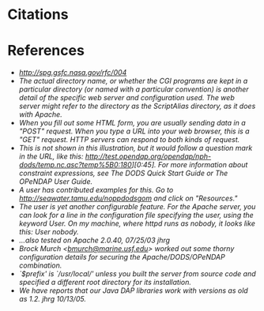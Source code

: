 # Citations

<references/>

# References

- <cite id=ref1><http://spg.gsfc.nasa.gov/rfc/004> </cite>
- <cite id=ref2> The actual directory name, or whether the CGI programs
  are kept in a particular directory (or named with a particular
  convention) is another detail of the specific web server and
  configuration used. The web server might refer to the directory as the
  ScriptAlias directory, as it does with Apache. </cite>
- <cite id=ref3> When you fill out some HTML form, you are usually
  sending data in a "POST" request. When you type a URL into your web
  browser, this is a "GET" request. HTTP servers can respond to both
  kinds of request.</cite>
- <cite id=ref4> This is not shown in this illustration, but it would
  follow a question mark in the URL, like this:
  <http://test.opendap.org/opendap/nph-dods/temp.nc.asc?temp%5B0:180>\]\[0:45\].
  For more information about constraint expressions, see The DODS Quick
  Start Guide or The OPeNDAP User Guide. </cite>
- <cite id=ref5> A user has contributed examples for this. Go to
  <http://seawater.tamu.edu/noppdodsgom> and click on "Resources."
  </cite>
- <cite id=ref6>The user is yet another configurable feature. For the
  Apache server, you can look for a line in the configuration file
  specifying the user, using the keyword User. On my machine, where
  httpd runs as nobody, it looks like this: User nobody. </cite>
- <cite id=ref7>...also tested on Apache 2.0.40, 07/25/03 jhrg </cite>
- <cite id=ref8>Brock Murch \<bmurch@marine.usf.edu\> worked out some
  thorny configuration details for securing the Apache/DODS/OPeNDAP
  combination. </cite>
- <cite id=ref9>\`\$prefix' is \`/usr/local/' unless you built the
  server from source code and specified a different root directory for
  its installation. </cite>
- <cite id=ref10> We have reports that our Java DAP libraries work with
  versions as old as 1.2. jhrg 10/13/05.</cite>